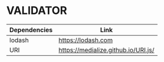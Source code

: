 # VALIDATOR

| Dependencies | Link |
| ------ | ------ |
| lodash | https://lodash.com |
| URI | https://medialize.github.io/URI.js/ |
